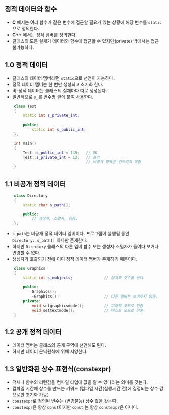 ## 정적 데이터와 함수
- **C** 에서는 여러 함수가 같은 변수에 접근할 필요가 있는 상황에 해당 변수를 `static`으로 정의한다.
- **C++** 에서는 정적 멤버를 정의한다.
- 클래스의 모든 실체가 데이터와 함수에 접근할 수 있지만(private) 밖에서는 접근 불가능하다. 

1.0 정적 데이터
-
- 클래스의 데이터 멤버라면 `static`으로 선언이 가능하다.
- 정적 데이터 멤버는 한 번만 생성되고 초기화 한다.
- 비-정적 데이터는 클래스의 실체마다 따로 생성된다.
- 일반적으로 `s_`를 변수명 앞에 붙여 사용한다.
```C++
    class Test
    {
        static int s_private_int;

        public:
            static int s_public_int;
    };

    int main()
    {
        Test::s_public_int = 145;   // OK
        Test::s_private_int = 12;   // 불가
                                    // 비공개 영역은 건드리지 못함
    }
```
1.1 비공개 정적 데이터
-
``` c++
    class Directory
    {
        static char s_path[];

        public:
            // 생성자, 소멸자, 등등.
    };
```
- `s_path`는 비공개 정적 데이터 멤버이다. 프로그램이 실행될 동안 `Directory::s_path[]` 하나만 존재한다.
- 하지만 `Directory` 클래스의 다른 멤버 함수 또는 생성자 소멸자가 들여다 보거나 변경할 수 없다.
- 생성자가 호출되기 전에 이미 정적 데이터 멤버가 존재하기 때문이다.
```C++
    class Graphics
    {
        static int s_nobjects;              // 실체의 갯수를 센다.

        public:
            Graphics();
            ~Graphics();                    // 다른 멤버는 보여주지 않음.
        private:
            void setgraphicsmode();         // 그래픽 모드로 전환
            void settextmode();             // 텍스트 모드로 전환
    }
```
1.2 공개 정적 데이터
-
- 데이터 멤버는 클래스의 공개 구역에 선언해도 된다.
- 하지만 데이터 은닉원칙에 위배 지양한다.

1.3 일반화된 상수 표현식(constexpr)
-
- 객체나 함수의 리턴값을 컴파일 타입에 값을 알 수 있다라는 의미를 갖는다.
- 컴파일 시간에 상수를 만드는 키워드 (컴파일 시간(실행시간 전)에 결정되는 상수 값으로만 초기화 가능)
- `constexpr`로 정의된 변수는 (변경불능) 상수 값을 갖는다.
- `constexpr`은 항상 `const`이지만 `const` 는 항상 `constexpr`은 아니다.
